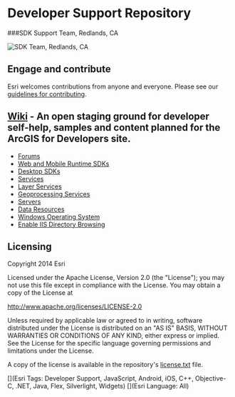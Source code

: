 Developer Support Repository
=========================
###SDK Support Team, Redlands, CA

![SDK Team, Redlands, CA](https://github.com/Esri/global-support-repository/blob/master/repository-images/us_redlands_ca_sdk.jpeg)

## Engage and contribute

Esri welcomes contributions from anyone and everyone. Please see our [guidelines for contributing](https://github.com/esri/contributing).


## [Wiki](https://github.com/Esri/global-support-repository/wiki) - An open staging ground for developer self-help, samples and content planned for the ArcGIS for Developers site.

* [Forums](https://github.com/Esri/global-support-repository/wiki/Forums)
* [Web and Mobile Runtime SDKs](https://github.com/Esri/global-support-repository/wiki/Web-and-Mobile-Runtime-SDKs)
* [Desktop SDKs](https://github.com/Esri/global-support-repository/wiki/Desktop-SDKs)
* [Services](https://github.com/Esri/global-support-repository/wiki/Services)
 * [Layer Services](https://github.com/Esri/developer-support/wiki/Services#layer-services)
 * [Geoprocessing Services](https://github.com/Esri/developer-support/wiki/Services#geoprocessing-services)
 * [Servers](https://github.com/Esri/developer-support/wiki/Services#servers)
* [Data Resources](https://github.com/Esri/global-support-repository/wiki/Data-Resources)
* [Windows Operating System](https://github.com/Esri/global-support-repository/wiki/Windows-Operating-System)
* [Enable IIS Directory Browsing](https://github.com/Esri/developer-support/wiki/Enable-IIS-Directory-Browsing)


## Licensing
Copyright 2014 Esri

Licensed under the Apache License, Version 2.0 (the "License");
you may not use this file except in compliance with the License.
You may obtain a copy of the License at

   http://www.apache.org/licenses/LICENSE-2.0

Unless required by applicable law or agreed to in writing, software
distributed under the License is distributed on an "AS IS" BASIS,
WITHOUT WARRANTIES OR CONDITIONS OF ANY KIND, either express or implied.
See the License for the specific language governing permissions and
limitations under the License.

A copy of the license is available in the repository's [license.txt](/license.txt) file.


[](Esri Tags: Developer Support, JavaScript, Android, iOS, C++, Objective-C, .NET, Java, Flex, Silverlight, Widgets)
[](Esri Language: All)
